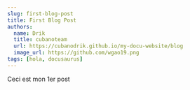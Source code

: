 ```yaml
---
slug: first-blog-post
title: First Blog Post
authors:
  name: Drik
  title: cubanoteam
  url: https://cubanodrik.github.io/my-docu-website/blog
  image_url: https://github.com/wgao19.png
tags: [hola, docusaurus]
---
```


Ceci est mon 1er post
